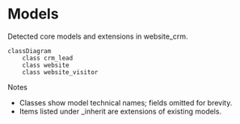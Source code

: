 # Models

Detected core models and extensions in website_crm.

```mermaid
classDiagram
    class crm_lead
    class website
    class website_visitor
```

Notes
- Classes show model technical names; fields omitted for brevity.
- Items listed under _inherit are extensions of existing models.
